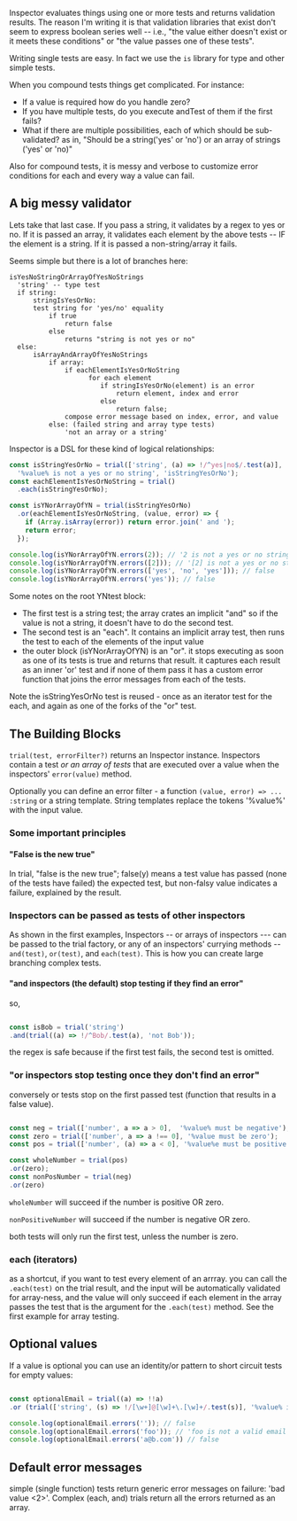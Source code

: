 Inspector evaluates things using one or more tests and returns validation results. The reason I'm writing it is
that validation libraries that exist don't seem to express boolean series well -- i.e., 
"the value either doesn't exist or it meets these conditions" or "the value passes one of these tests".

Writing single tests are easy. In fact we use the `is` library for type and other simple tests. 

When you compound tests things get complicated. For instance:

* If a value is required how do you handle zero?
* If you have multiple tests, do you execute andTest of them if the first fails?
* What if there are multiple possibilities, each of which should be sub-validated?
  as in, "Should be a string('yes' or 'no') or an array of strings ('yes' or 'no)"

Also for compound tests, it is messy and verbose to customize error conditions for each and every
way a value can fail. 
  
## A big messy validator

Lets take that last case.
If you pass a string, it validates by a regex to yes or no.
If it is passed an array, it validates each element by the above tests -- IF the element is a string.
If it is passed a non-string/array it fails. 

Seems simple but there is a lot of branches here:

```
isYesNoStringOrArrayOfYesNoStrings
  'string' -- type test
  if string: 
      stringIsYesOrNo:
      test string for 'yes/no' equality
          if true
              return false
          else
              returns "string is not yes or no"
  else: 
      isArrayAndArrayOfYesNoStrings
          if array:
              if eachElementIsYesOrNoString
                    for each element 
                       if stringIsYesOrNo(element) is an error
                           return element, index and error
                       else 
                           return false;
              compose error message based on index, error, and value
          else: (failed string and array type tests)
              'not an array or a string'
```

Inspector is a DSL for these kind of logical relationships:

```javascript
const isStringYesOrNo = trial(['string', (a) => !/^yes|no$/.test(a)],
  '%value% is not a yes or no string', 'isStringYesOrNo');
const eachElementIsYesOrNoString = trial()
  .each(isStringYesOrNo);

const isYNorArrayOfYN = trial(isStringYesOrNo)
  .or(eachElementIsYesOrNoString, (value, error) => {
    if (Array.isArray(error)) return error.join(' and ');
    return error;
  });

console.log(isYNorArrayOfYN.errors(2)); // '2 is not a yes or no string and 2 must be a array');
console.log(isYNorArrayOfYN.errors([2])); // '[2] is not a yes or no string and 2 is not a yes or no string', 'non list fails with array message');
console.log(isYNorArrayOfYN.errors(['yes', 'no', 'yes'])); // false
console.log(isYNorArrayOfYN.errors('yes')); // false

```
Some notes on the root YNtest block:

* The first test is a string test; the array crates an implicit "and" so if the value is not a string, it doesn't have to do the second test.
* The second test is an "each". It contains an implicit array test, then runs the test to each of the elements of the input value
* the outer block (isYNorArrayOfYN) is an "or". it stops executing as soon as one of its tests is true and returns that result. it captures each result as an inner 'or' test and if none of them pass it has a custom error function that joins the error messages from each of the tests. 

Note the isStringYesOrNo test is reused - once as an iterator test for the each, 
and again as one of the forks of the "or" test.

## The Building Blocks

`trial(test, errorFilter?)` returns an Inspector instance. Inspectors contain a test *or an array of tests* that are executed over a value when the inspectors' `error(value)` method. 

Optionally you can define an error filter - a function `(value, error) => ... :string` or a string template. String templates replace the tokens '%value%' with the input value. 

### Some important principles

#### "False is the new true"

In trial, "false is the new true"; false(y) means a test value has passed (none of the tests have failed)
the expected test, but non-falsy value indicates a failure, explained by the result.

### Inspectors can be passed as tests of other inspectors

As shown in the first examples, Inspectors -- or arrays of inspectors --- can be passed to the trial factory,
or any of an inspectors' currying methods -- `and(test)`, `or(test)`, and `each(test)`. This is how you can create large
branching complex tests. 

#### "and inspectors (the default) stop testing if they find an error"

so,

```javascript

const isBob = trial('string')
.and(trial((a) => !/^Bob/.test(a), 'not Bob'));

```

the regex is safe because if the first test fails, the second test is omitted. 

### "or inspectors stop testing once they don't find an error"

conversely or tests stop on the first passed test (function that results in a false value). 

```javascript

const neg = trial(['number', a => a > 0],  '%value% must be negative');
const zero = trial(['number', a => a !== 0], '%value must be zero');
const pos = trial(['number', (a) => a < 0], '%value%e must be positive');

const wholeNumber = trial(pos)
.or(zero);
const nonPosNumber = trial(neg)
.or(zero)

````

`wholeNumber` will succeed if the number is positive OR zero. 

`nonPositiveNumber` will succeed if the number is negative OR zero. 

both tests will only run the first test, unless the number is zero. 

### each (iterators) 

as a shortcut, if you want to test every element of an arrray. you can call the `.each(test)` 
on the trial result, and the input will be automatically validated for array-ness, and 
the value will only succeed if each element in the array passes the test that is the argument for the 
`.each(test)` method. See the first example for array testing.  

## Optional values

If a value is optional you can use an identity/or pattern to short circuit tests for empty values:

```javascript

const optionalEmail = trial((a) => !!a)
.or (trial(['string', (s) => !/[\w+]@[\w]+\.[\w]+/.test(s)], '%value% is not a valid email'));

console.log(optionalEmail.errors('')); // false
console.log(optionalEmail.errors('foo')); // 'foo is not a valid email';
console.log(optionalEmail.errors('a@b.com')) // false

```

## Default error messages

simple (single function) tests return generic error messages on failure: 'bad value <2>'.
Complex (each, and) trials return all the errors returned as an array.
